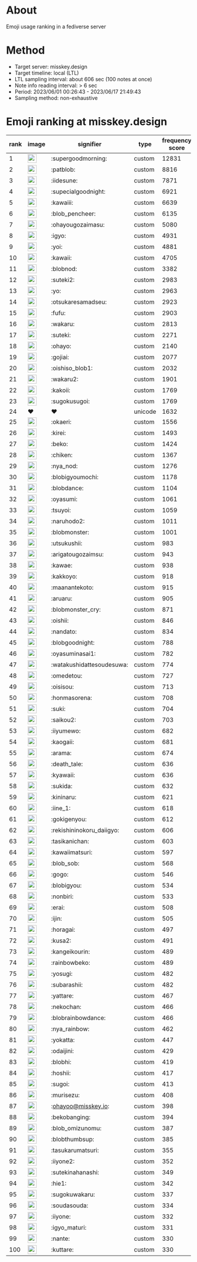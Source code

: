 # About
Emoji usage ranking in a fediverse server

# Method
- Target server: misskey.design
- Target timeline: local (LTL)
- LTL sampling interval: about 606 sec (100 notes at once)
- Note info reading interval: > 6 sec
- Period: 2023/06/01 00:26:43 - 2023/06/17 21:49:43 
- Sampling method: non-exhaustive

# Emoji ranking at misskey.design

|rank|image|signifier|type|frequency score|
|----|----|----|----|----|
|1|<img height="24" src="https://misskey.design/emoji/supergoodmorning.webp">|:supergoodmorning:|custom|12831|
|2|<img height="24" src="https://misskey.design/emoji/patblob.webp">|:patblob:|custom|8816|
|3|<img height="24" src="https://misskey.design/emoji/iidesune.webp">|:iidesune:|custom|7871|
|4|<img height="24" src="https://misskey.design/emoji/supecialgoodnight.webp">|:supecialgoodnight:|custom|6921|
|5|<img height="24" src="https://misskey.design/emoji/kawaiii.webp">|:kawaiii:|custom|6639|
|6|<img height="24" src="https://misskey.design/emoji/blob_pencheer.webp">|:blob_pencheer:|custom|6135|
|7|<img height="24" src="https://misskey.design/emoji/ohayougozaimasu.webp">|:ohayougozaimasu:|custom|5080|
|8|<img height="24" src="https://misskey.design/emoji/igyo.webp">|:igyo:|custom|4931|
|9|<img height="24" src="https://misskey.design/emoji/yoi.webp">|:yoi:|custom|4881|
|10|<img height="24" src="https://misskey.design/emoji/kawaii.webp">|:kawaii:|custom|4705|
|11|<img height="24" src="https://misskey.design/emoji/blobnod.webp">|:blobnod:|custom|3382|
|12|<img height="24" src="https://misskey.design/emoji/suteki2.webp">|:suteki2:|custom|2983|
|13|<img height="24" src="https://misskey.design/emoji/yo.webp">|:yo:|custom|2963|
|14|<img height="24" src="https://misskey.design/emoji/otsukaresamadseu.webp">|:otsukaresamadseu:|custom|2923|
|15|<img height="24" src="https://misskey.design/emoji/fufu.webp">|:fufu:|custom|2903|
|16|<img height="24" src="https://misskey.design/emoji/wakaru.webp">|:wakaru:|custom|2813|
|17|<img height="24" src="https://misskey.design/emoji/suteki.webp">|:suteki:|custom|2271|
|18|<img height="24" src="https://misskey.design/emoji/ohayo.webp">|:ohayo:|custom|2140|
|19|<img height="24" src="https://misskey.design/emoji/gojiai.webp">|:gojiai:|custom|2077|
|20|<img height="24" src="https://misskey.design/emoji/oishiso_blob1.webp">|:oishiso_blob1:|custom|2032|
|21|<img height="24" src="https://misskey.design/emoji/wakaru2.webp">|:wakaru2:|custom|1901|
|22|<img height="24" src="https://misskey.design/emoji/kakoii.webp">|:kakoii:|custom|1769|
|23|<img height="24" src="https://misskey.design/emoji/sugokusugoi.webp">|:sugokusugoi:|custom|1769|
|24|❤|❤|unicode|1632|
|25|<img height="24" src="https://misskey.design/emoji/okaeri.webp">|:okaeri:|custom|1556|
|26|<img height="24" src="https://misskey.design/emoji/kirei.webp">|:kirei:|custom|1493|
|27|<img height="24" src="https://misskey.design/emoji/beko.webp">|:beko:|custom|1424|
|28|<img height="24" src="https://misskey.design/emoji/chiken.webp">|:chiken:|custom|1367|
|29|<img height="24" src="https://misskey.design/emoji/nya_nod.webp">|:nya_nod:|custom|1276|
|30|<img height="24" src="https://misskey.design/emoji/blobigyoumochi.webp">|:blobigyoumochi:|custom|1178|
|31|<img height="24" src="https://misskey.design/emoji/blobdance.webp">|:blobdance:|custom|1104|
|32|<img height="24" src="https://misskey.design/emoji/oyasumi.webp">|:oyasumi:|custom|1061|
|33|<img height="24" src="https://misskey.design/emoji/tsuyoi.webp">|:tsuyoi:|custom|1059|
|34|<img height="24" src="https://misskey.design/emoji/naruhodo2.webp">|:naruhodo2:|custom|1011|
|35|<img height="24" src="https://misskey.design/emoji/blobmonster.webp">|:blobmonster:|custom|1001|
|36|<img height="24" src="https://misskey.design/emoji/utsukushii.webp">|:utsukushii:|custom|983|
|37|<img height="24" src="https://misskey.design/emoji/arigatougozaimsu.webp">|:arigatougozaimsu:|custom|943|
|38|<img height="24" src="https://misskey.design/emoji/kawae.webp">|:kawae:|custom|938|
|39|<img height="24" src="https://misskey.design/emoji/kakkoyo.webp">|:kakkoyo:|custom|918|
|40|<img height="24" src="https://misskey.design/emoji/maanantekoto.webp">|:maanantekoto:|custom|915|
|41|<img height="24" src="https://misskey.design/emoji/aruaru.webp">|:aruaru:|custom|905|
|42|<img height="24" src="https://misskey.design/emoji/blobmonster_cry.webp">|:blobmonster_cry:|custom|871|
|43|<img height="24" src="https://misskey.design/emoji/oishii.webp">|:oishii:|custom|846|
|44|<img height="24" src="https://misskey.design/emoji/nandato.webp">|:nandato:|custom|834|
|45|<img height="24" src="https://misskey.design/emoji/blobgoodnight.webp">|:blobgoodnight:|custom|788|
|46|<img height="24" src="https://misskey.design/emoji/oyasuminasai1.webp">|:oyasuminasai1:|custom|782|
|47|<img height="24" src="https://misskey.design/emoji/watakushidattesoudesuwa.webp">|:watakushidattesoudesuwa:|custom|774|
|48|<img height="24" src="https://misskey.design/emoji/omedetou.webp">|:omedetou:|custom|727|
|49|<img height="24" src="https://misskey.design/emoji/oisisou.webp">|:oisisou:|custom|713|
|50|<img height="24" src="https://misskey.design/emoji/honmasorena.webp">|:honmasorena:|custom|708|
|51|<img height="24" src="https://misskey.design/emoji/suki.webp">|:suki:|custom|704|
|52|<img height="24" src="https://misskey.design/emoji/saikou2.webp">|:saikou2:|custom|703|
|53|<img height="24" src="https://misskey.design/emoji/iiyumewo.webp">|:iiyumewo:|custom|682|
|54|<img height="24" src="https://misskey.design/emoji/kaogaii.webp">|:kaogaii:|custom|681|
|55|<img height="24" src="https://misskey.design/emoji/arama.webp">|:arama:|custom|674|
|56|<img height="24" src="https://misskey.design/emoji/death_tale.webp">|:death_tale:|custom|636|
|57|<img height="24" src="https://misskey.design/emoji/kyawaii.webp">|:kyawaii:|custom|636|
|58|<img height="24" src="https://misskey.design/emoji/sukida.webp">|:sukida:|custom|632|
|59|<img height="24" src="https://misskey.design/emoji/kininaru.webp">|:kininaru:|custom|621|
|60|<img height="24" src="https://misskey.design/emoji/iine_1.webp">|:iine_1:|custom|618|
|61|<img height="24" src="https://misskey.design/emoji/gokigenyou.webp">|:gokigenyou:|custom|612|
|62|<img height="24" src="https://misskey.design/emoji/rekishininokoru_daiigyo.webp">|:rekishininokoru_daiigyo:|custom|606|
|63|<img height="24" src="https://misskey.design/emoji/tasikanichan.webp">|:tasikanichan:|custom|603|
|64|<img height="24" src="https://misskey.design/emoji/kawaiimatsuri.webp">|:kawaiimatsuri:|custom|597|
|65|<img height="24" src="https://misskey.design/emoji/blob_sob.webp">|:blob_sob:|custom|568|
|66|<img height="24" src="https://misskey.design/emoji/gogo.webp">|:gogo:|custom|546|
|67|<img height="24" src="https://misskey.design/emoji/blobigyou.webp">|:blobigyou:|custom|534|
|68|<img height="24" src="https://misskey.design/emoji/nonbiri.webp">|:nonbiri:|custom|533|
|69|<img height="24" src="https://misskey.design/emoji/erai.webp">|:erai:|custom|508|
|70|<img height="24" src="https://misskey.design/emoji/ijin.webp">|:ijin:|custom|505|
|71|<img height="24" src="https://misskey.design/emoji/horagai.webp">|:horagai:|custom|497|
|72|<img height="24" src="https://misskey.design/emoji/kusa2.webp">|:kusa2:|custom|491|
|73|<img height="24" src="https://misskey.design/emoji/kangeikourin.webp">|:kangeikourin:|custom|489|
|74|<img height="24" src="https://misskey.design/emoji/rainbowbeko.webp">|:rainbowbeko:|custom|489|
|75|<img height="24" src="https://misskey.design/emoji/yosugi.webp">|:yosugi:|custom|482|
|76|<img height="24" src="https://misskey.design/emoji/subarashii.webp">|:subarashii:|custom|482|
|77|<img height="24" src="https://misskey.design/emoji/yattare.webp">|:yattare:|custom|467|
|78|<img height="24" src="https://misskey.design/emoji/nekochan.webp">|:nekochan:|custom|466|
|79|<img height="24" src="https://misskey.design/emoji/blobrainbowdance.webp">|:blobrainbowdance:|custom|466|
|80|<img height="24" src="https://misskey.design/emoji/nya_rainbow.webp">|:nya_rainbow:|custom|462|
|81|<img height="24" src="https://misskey.design/emoji/yokatta.webp">|:yokatta:|custom|447|
|82|<img height="24" src="https://misskey.design/emoji/odaijini.webp">|:odaijini:|custom|429|
|83|<img height="24" src="https://misskey.design/emoji/blobhi.webp">|:blobhi:|custom|419|
|84|<img height="24" src="https://misskey.design/emoji/hoshii.webp">|:hoshii:|custom|417|
|85|<img height="24" src="https://misskey.design/emoji/sugoi.webp">|:sugoi:|custom|413|
|86|<img height="24" src="https://misskey.design/emoji/murisezu.webp">|:murisezu:|custom|408|
|87|<img height="24" src="https://misskey.design/emoji/ohayoo.webp">|:ohayoo@misskey.io:|custom|398|
|88|<img height="24" src="https://misskey.design/emoji/bekobanging.webp">|:bekobanging:|custom|394|
|89|<img height="24" src="https://misskey.design/emoji/blob_omizunomu.webp">|:blob_omizunomu:|custom|387|
|90|<img height="24" src="https://misskey.design/emoji/blobthumbsup.webp">|:blobthumbsup:|custom|385|
|91|<img height="24" src="https://misskey.design/emoji/tasukarumatsuri.webp">|:tasukarumatsuri:|custom|355|
|92|<img height="24" src="https://misskey.design/emoji/iiyone2.webp">|:iiyone2:|custom|352|
|93|<img height="24" src="https://misskey.design/emoji/sutekinahanashi.webp">|:sutekinahanashi:|custom|349|
|94|<img height="24" src="https://misskey.design/emoji/hie1.webp">|:hie1:|custom|342|
|95|<img height="24" src="https://misskey.design/emoji/sugokuwakaru.webp">|:sugokuwakaru:|custom|337|
|96|<img height="24" src="https://misskey.design/emoji/soudasouda.webp">|:soudasouda:|custom|334|
|97|<img height="24" src="https://misskey.design/emoji/iiyone.webp">|:iiyone:|custom|332|
|98|<img height="24" src="https://misskey.design/emoji/igyo_maturi.webp">|:igyo_maturi:|custom|331|
|99|<img height="24" src="https://misskey.design/emoji/nante.webp">|:nante:|custom|330|
|100|<img height="24" src="https://misskey.design/emoji/kuttare.webp">|:kuttare:|custom|330|
